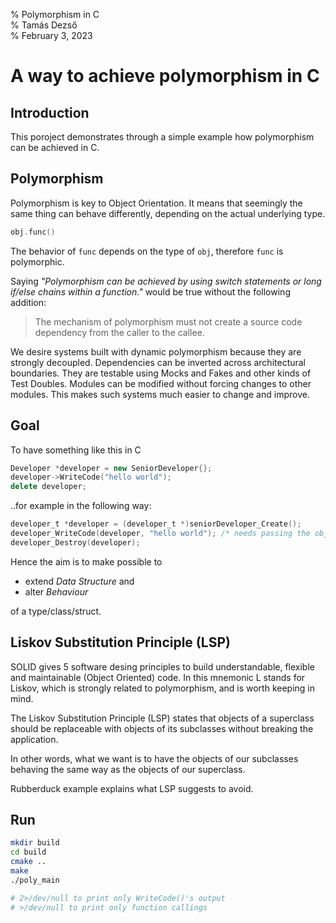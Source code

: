 % Polymorphism in C  
% Tamás Dezső  
% February 3, 2023

A way to achieve polymorphism in C
==================================


Introduction
------------

This poroject demonstrates through a simple example how polymorphism
can be achieved in C.


Polymorphism
------------

Polymorphism is key to Object Orientation. It means that seemingly the
same thing can behave differently, depending on the actual underlying
type.

```c++
obj.func()
```

The behavior of `func` depends on the type of `obj`, therefore `func` is
polymorphic.

Saying _"Polymorphism can be achieved by using switch statements
or long if/else chains within a function."_ would be true without
the following addition:

>  The mechanism of polymorphism must not create a source code
   dependency from the caller to the callee.

We desire systems built with dynamic polymorphism because they are
strongly decoupled. Dependencies can be inverted across architectural
boundaries. They are testable using Mocks and Fakes and other kinds of
Test Doubles. Modules can be modified without forcing changes to other
modules. This makes such systems much easier to change and improve.


Goal
----

To have something like this in C

```c++
Developer *developer = new SeniorDeveloper{};
developer->WriteCode("hello world");
delete developer;
```

..for example in the following way:

```c
developer_t *developer = (developer_t *)seniorDeveloper_Create();
developer_WriteCode(developer, "hello world"); /* needs passing the object */
developer_Destroy(developer);
```

Hence the aim is to make possible to

- extend _Data Structure_ and
- alter _Behaviour_

of a type/class/struct.


Liskov Substitution Principle (LSP)
-----------------------------------

SOLID gives 5 software desing principles to build understandable,
flexible and maintainable (Object Oriented) code. In this mnemonic L
stands for Liskov, which is strongly related to polymorphism, and is
worth keeping in mind.

The Liskov Substitution Principle (LSP) states that objects of a
superclass should be replaceable with objects of its subclasses without
breaking the application. 

In other words, what we want is to have the objects of our subclasses
behaving the same way as the objects of our superclass.

Rubberduck example explains what LSP suggests to avoid.


Run
---

```bash
mkdir build
cd build
cmake ..
make
./poly_main

# 2>/dev/null to print only WriteCode()'s output
# >/dev/null to print only function callings
```
